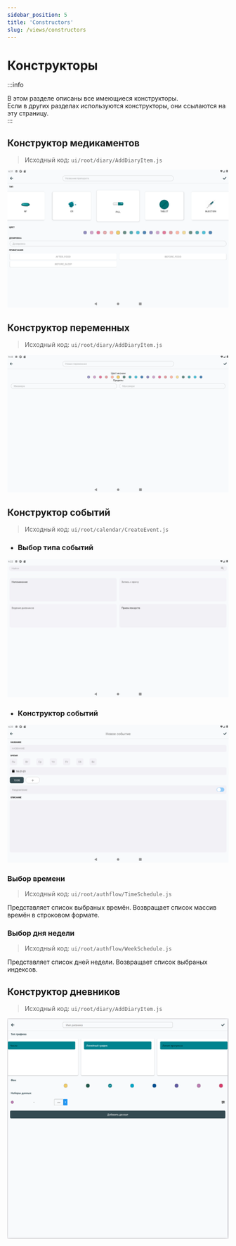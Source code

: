 ```yaml
---
sidebar_position: 5
title: 'Constructors'
slug: /views/constructors
---
```


# Конструкторы

:::info

В этом разделе описаны все имеющиеся конструкторы.  
Если в других разделах используются конструкторы, они ссылаются на эту страницу.  
:::


## Конструктор медикаментов

> Исходный код: `ui/root/diary/AddDiaryItem.js` 

<div align="center"><img alt="imgscreen" src="../../../../static/img/presentation/constructors/med/med_constructor.png"/></div>



## Конструктор переменных

> Исходный код: `ui/root/diary/AddDiaryItem.js` 

<div align="center"><img alt="imgscreen" src="../../../../static/img/presentation/constructors/variable/variable_constructor.png"/></div>



## Конструктор событий

> Исходный код: `ui/root/calendar/CreateEvent.js`  

<!-- <h3 align="center">Выбор типа событий</h3>   -->

* ### Выбор типа событий

<div align="center"><img alt="imgscreen" src="../../../../static/img/presentation/constructors/calendar/calendar_contructor_mode.png"/></div>  


<!-- <h3 align="center">Конструктор событий</h3>   -->

* ### Конструктор событий

<div align="center"><img alt="imgscreen" src="../../../../static/img/presentation/constructors/calendar/calendar_contructor.png"/></div>

### Выбор времени

> Исходный код: `ui/root/authflow/TimeSchedule.js` 

Представляет список выбраных времён. Возвращает список массив времён в строковом формате.

### Выбор дня недели

> Исходный код: `ui/root/authflow/WeekSchedule.js` 

Представляет список дней недели. Возвращает список выбраных индексов.



## Конструктор дневников

> Исходный код: `ui/root/diary/AddDiaryItem.js` 

<div align="center"><img alt="imgscreen" src="../../../../static/img/presentation/constructors/diary/diary_constructor.png"/></div>



